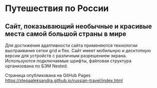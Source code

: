 # Путешествия по России  
## Сайт, показывающий необычные и красивые места самой большой страны в мире  

Для достижения адаптивности сайта применяются технологии выстраивания сетки grid и flex. Сайт имеет мобильную и десктопную версии для устройств с различным разрешением экрана.  
Используются подключаемые шрифты, файловая структура организована по БЭМ Nested.  

Страница опубликована на GitHub Pages https://stepaaleksandra.github.io/russian-travel/index.html